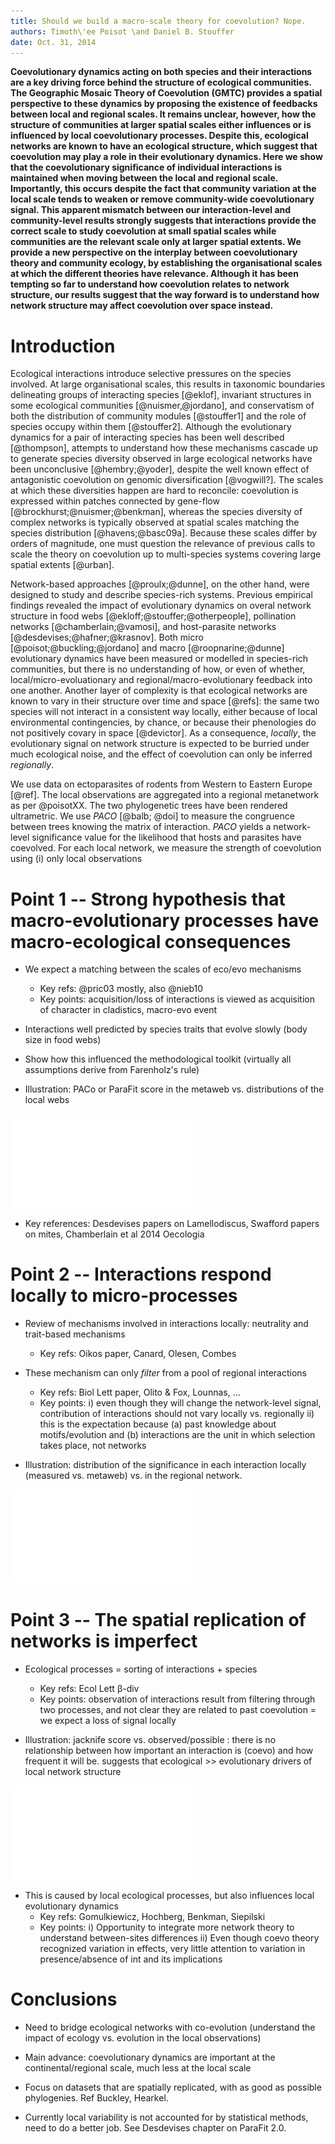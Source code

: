 ```yaml
---
title: Should we build a macro-scale theory for coevolution? Nope.
authors: Timoth\'ee Poisot \and Daniel B. Stouffer
date: Oct. 31, 2014
---
```


**Coevolutionary dynamics acting on both species and their interactions
are a key driving force behind the structure of ecological communities. The
Geographic Mosaic Theory of Coevolution (GMTC) provides a spatial perspective
to these dynamics by proposing the existence of feedbacks between local
and regional scales. It remains unclear, however, how the structure of
communities at larger spatial scales either influences or is influenced by
local coevolutionary processes. Despite this, ecological networks are known
to have an ecological structure, which suggest that coevolution may play a
role in their evolutionary dynamics. Here we show that the coevolutionary
significance of individual interactions is maintained when moving between
the local and regional scale. Importantly, this occurs despite the fact that
community variation at the local scale tends to weaken or remove community-wide
coevolutionary signal. This apparent mismatch between our interaction-level
and community-level results strongly suggests that interactions provide the
correct scale to study coevolution at small spatial scales while communities
are the relevant scale only at larger spatial extents. We provide a new
perspective on the interplay between coevolutionary theory and community
ecology, by establishing the organisational scales at which the different
theories have relevance. Although it has been tempting so far to understand
how coevolution relates to network structure, our results suggest that the
way forward is to understand how network structure may affect coevolution
over space instead.**

# Introduction

Ecological interactions introduce selective pressures on the species
involved. At large organisational scales, this results in taxonomic boundaries
delineating groups of interacting species [@eklof], invariant structures
in some ecological communities [@nuismer,@jordano], and conservatism of
both the distribution of community modules [@stouffer1] and the role of
species occupy within them [@stouffer2]. Although the evolutionary dynamics
for a pair of interacting species has been well described [@thompson],
attempts to understand how these mechanisms cascade up to generate species
diversity observed in large ecological networks have been unconclusive
[@hembry;@yoder], despite the well known effect of antagonistic coevolution
on genomic diversification [@vogwill?]. The scales at which these diversities
happen are hard to reconcile: coevolution is expressed within patches connected
by gene-flow [@brockhurst;@nuismer;@benkman], whereas the species diversity
of complex networks is typically observed at spatial scales matching the
species distribution [@havens;@basc09a]. Because these scales differ by
orders of magnitude, one must question the relevance of previous calls to
scale the theory on coevolution up to multi-species systems covering large
spatial extents [@urban].

Network-based approaches [@proulx;@dunne], on the other hand, were designed to 
study and describe species-rich systems. Previous empirical findings revealed the
impact of evolutionary dynamics on overal network structure in food webs 
[@ekloff;@stouffer;@otherpeople], pollination networks [@chamberlain;@vamosi], and 
host-parasite networks [@desdevises;@hafner;@krasnov]. Both micro [@poisot;@buckling;@jordano]
and macro [@roopnarine;@dunne] evolutionary dynamics have been measured or modelled in
species-rich communities, but there is no understanding of how, or even of whether,
local/micro-evoluationary and regional/macro-evolutionary feedback into one another.
Another layer of complexity is that ecological networks are known to vary in their structure
over time and space [@refs]: the same two species will not interact in a consistent way locally,
either because of local environmental contingencies, by chance, or because their phenologies do
not positively covary in space [@devictor]. As a consequence, *locally*, the evolutionary
signal on network structure is expected to be burried under much ecological noise, and the
effect of coevolution can only be inferred *regionally*.

We use data on ectoparasites of rodents from Western to Eastern Europe [@ref]. The local
observations are aggregated into a regional metanetwork as per @poisotXX. The two phylogenetic
trees have been rendered ultrametric. We use *PACO* [@balb; @doi] to measure the congruence
between trees knowing the matrix of interaction. *PACO* yields a network-level significance
value for the likelihood that hosts and parasites have coevolved. For each local network, we measure
the strength of coevolution using (i) only local observations

# Point 1 -- Strong hypothesis that macro-evolutionary processes have macro-ecological consequences

- We expect a matching between the scales of eco/evo mechanisms
  - Key refs: @pric03 mostly, also @nieb10
  - Key points: acquisition/loss of interactions is viewed as acquisition of character in cladistics, macro-evo event

- Interactions well predicted by species traits that evolve slowly (body
size in food webs)

- Show how this influenced the methodological toolkit (virtually all
assumptions derive from Farenholz's rule)

- Illustration: PACo or ParaFit score in the metaweb vs. distributions of
the local webs

![figure1]

- Key references: Desdevises papers on Lamellodiscus, Swafford papers on
mites, Chamberlain et al 2014 Oecologia

# Point 2 -- Interactions respond locally to micro-processes

- Review of mechanisms involved in interactions locally: neutrality and trait-based mechanisms
  - Key refs: Oikos paper, Canard, Olesen, Combes

- These mechanism can only *filter* from a pool of regional interactions
  - Key refs: Biol Lett paper, Olito & Fox, Lounnas, ...
  - Key points: i) even though they will change the network-level signal, contribution of interactions should not vary locally vs. regionally ii) this is the expectation because (a) past knowledge about motifs/evolution and (b) interactions are the unit in which selection takes place, not networks

- Illustration: distribution of the significance in each interaction locally
(measured vs. metaweb) vs. in the regional network.

![figure2]

# Point 3 -- The spatial replication of networks is imperfect

- Ecological processes = sorting of interactions + species
  - Key refs: Ecol Lett &beta;-div
  - Key points: observation of interactions result from filtering through two processes, and not clear they are related to past coevolution = we expect a loss of signal locally

- Illustration: jacknife score vs. observed/possible : there is no relationship
between how important an interaction is (coevo) and how frequent it will
be. suggests that ecological >> evolutionary drivers of local network structure

![figure3]

- This is caused by local ecological processes, but also influences local evolutionary dynamics
  - Key refs: Gomulkiewicz, Hochberg, Benkman, Siepilski
  - Key points: i) Opportunity to integrate more network theory to understand between-sites differences ii) Even though coevo theory recognized variation in effects, very little attention to variation in presence/absence of int and its implications

# Conclusions

- Need to bridge ecological networks with co-evolution (understand the impact
of ecology vs. evolution in the local observations)

- Main advance: coevolutionary dynamics are important at the
continental/regional scale, much less at the local scale

- Focus on datasets that are spatially replicated, with as good as possible
phylogenies. Ref Buckley, Hearkel.

- Currently local variability is not accounted for by statistical methods,
need to do a better job. See Desdevises chapter on ParaFit 2.0.

[figure1]: ../figures/figure1.pdf "We determined whether a significant matching existed between hosts and parasites phylogenies at each location, using the PACo method. The association matrices used where (i) the *local* (observed) interactions, and (ii) the *regional* (possible, after aggregating all local datasets) ones. Surprisingly, and even though the regional dataset shows a strong co-cladogenetic structure, very few samplign sites show this too; 35 out of 51 communities where found not to be coevolved using either matrices."

[figure2]: ../figures/figure2.pdf "TODO"

[figure3]: ../figures/figure3.pdf "TODO"

